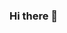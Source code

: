### Hi there 👋

<!--
**famoussounton/famoussounton** is a ✨ _special_ ✨ repository because its `README.md` (this file) appears on your GitHub profile.

Here are some ideas to get you started:

- 🔭 I’m currently working on Arduino project and Machine Learning project
- 🌱 I’m currently learning different programming language and about robotic and AI
- 💬 Ask me about C, C++, Python, Arduino and Raspberry project
- 📫 How to reach me: sountonfamous@gmail.com
- 😄 Pronouns: Laflame
- ⚡ Fun fact: I am sociable and sporty
-->
